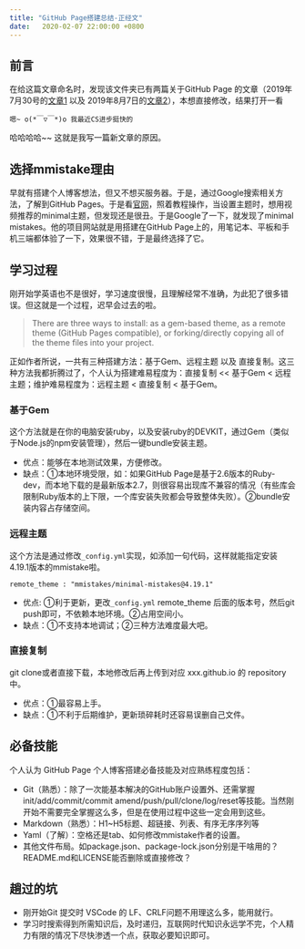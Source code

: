 ```yaml
---
title: "GitHub Page搭建总结-正经文"
date:   2020-02-07 22:00:00 +0800
---
```


## 前言

在给这篇文章命名时，发现该文件夹已有两篇关于GitHub Page 的文章（2019年7月30号的[文章1](../2019-7-30-githubpage_build) 以及 2019年8月7日的[文章2](../2019-8-7-githubpage_review)），本想直接修改，结果打开一看

`嗯~ o(*￣▽￣*)o 我最近CS进步挺快的`

哈哈哈哈~~ 这就是我写一篇新文章的原因。

## 选择mmistake理由
早就有搭建个人博客想法，但又不想买服务器。于是，通过Google搜索相关方法，了解到GitHub Pages。于是看[官网](https://pages.github.com/)，照着教程操作，当设置主题时，想用视频推荐的minimal主题，但发现还是很丑。于是Google了一下，就发现了minimal mistakes。他的项目网站就是用搭建在GitHub Page上的，用笔记本、平板和手机三端都体验了一下，效果很不错，于是最终选择了它。

## 学习过程
刚开始学英语也不是很好，学习速度很慢，且理解经常不准确，为此犯了很多错误。但这就是一个过程，迟早会过去的啦。

> There are three ways to install: as a gem-based theme, as a remote theme (GitHub Pages compatible), or forking/directly copying all of the theme files into your project.

正如作者所说，一共有三种搭建方法：基于Gem、远程主题 以及 直接复制。这三种方法我都折腾过了，个人认为搭建难易程度为：直接复制 << 基于Gem < 远程主题；维护难易程度为：远程主题 < 直接复制 < 基于Gem。

### 基于Gem
这个方法就是在你的电脑安装ruby，以及安装ruby的DEVKIT，通过Gem（类似于Node.js的npm安装管理），然后一键bundle安装主题。

- 优点：能够在本地测试效果，方便修改。
- 缺点：①本地环境受限，如：如果GitHub Page是基于2.6版本的Ruby-dev，而本地下载的是最新版本2.7，则很容易出现库不兼容的情况（有些库会限制Ruby版本的上下限，一个库安装失败都会导致整体失败）。②bundle安装内容占存储空间。

### 远程主题
这个方法是通过修改`_config.yml`实现，如添加一句代码，这样就能指定安装4.19.1版本的mmistake啦。

```
remote_theme : "mmistakes/minimal-mistakes@4.19.1"
```

- 优点: ①利于更新，更改`_config.yml` remote_theme 后面的版本号，然后git push即可，不依赖本地环境。②占用空间小。
- 缺点：①不支持本地调试；②三种方法难度最大吧。

### 直接复制
git clone或者直接下载，本地修改后再上传到对应 xxx.github.io 的 repository 中。

- 优点：①最容易上手。
- 缺点：①不利于后期维护，更新琐碎耗时还容易误删自己文件。

## 必备技能
个人认为 GitHub Page 个人博客搭建必备技能及对应熟练程度包括：
- Git（熟悉）：除了一次能基本解决的GitHub账户设置外、还需掌握init/add/commit/commit amend/push/pull/clone/log/reset等技能。当然刚开始不需要完全掌握这么多，但是在使用过程中这些一定会用到这些。
- Markdown（熟悉）：H1~H5标题、超链接、列表、有序无序序列等
- Yaml（了解）：空格还是tab、如何修改mmistake作者的设置。
- 其他文件布局。如package.json、package-lock.json分别是干啥用的？README.md和LICENSE能否删除或直接修改？

## 趟过的坑
- 刚开始Git 提交时 VSCode 的 LF、CRLF问题不用理这么多，能用就行。
- 学习时搜索得到所需知识后，及时递归，互联网时代知识永远学不完，个人精力有限的情况下尽快渗透一个点，获取必要知识即可。 